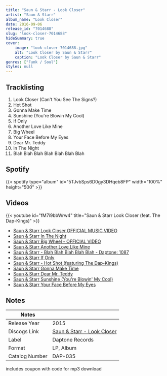 ```yaml
---
title: "Saun & Starr - Look Closer"
artist: "Saun & Starr"
album_name: "Look Closer"
date: 2016-09-06
release_id: "7014688"
slug: "look-closer-7014688"
hideSummary: true
cover:
    image: "look-closer-7014688.jpg"
    alt: "Look Closer by Saun & Starr"
    caption: "Look Closer by Saun & Starr"
genres: ["Funk / Soul"]
styles: null
---
```

## Tracklisting
1. Look Closer (Can't You See The Signs?)
2. Hot Shot
3. Gonna Make Time
4. Sunshine (You're Blowin My Cool)
5. If Only
6. Another Love Like Mine
7. Big Wheel
8. Your Face Before My Eyes
9. Dear Mr. Teddy
10. In The Night
11. Blah Blah Blah Blah Blah Blah Blah 
## Spotify
{{< spotify type="album" id="5TJvbSps6D0gy3DHqeb8FP" width="100%" height="500" >}}

## Videos
{{< youtube id="fM7i9bbWrw4" title="Saun & Starr Look Closer (feat. The Dap-Kings)" >}}
- [Saun & Starr Look Closer OFFICIAL MUSIC VIDEO](https://www.youtube.com/watch?v=gAHEsNYveik)
- [Saun & Starr In The Night](https://www.youtube.com/watch?v=qdc4s1oAWDI)
- [Saun & Starr Big Wheel - OFFICIAL VIDEO](https://www.youtube.com/watch?v=sgjF3QVGfz4)
- [Saun & Starr Another Love Like Mine](https://www.youtube.com/watch?v=nTucbN_6GBA)
- [Saun & Starr - Blah Blah Blah Blah Blah - Daptone: 1087](https://www.youtube.com/watch?v=7qyN3CK7zQA)
- [Saun & Starr If Only](https://www.youtube.com/watch?v=vBmoqxT1Aks)
- [Saun & Starr - Hot Shot (featuring The Dap-Kings)](https://www.youtube.com/watch?v=4dJygJf0w28)
- [Saun & Starr Gonna Make Time](https://www.youtube.com/watch?v=sg8-SwVyKUg)
- [Saun & Starr Dear Mr. Teddy](https://www.youtube.com/watch?v=RfZsJ5wBlE4)
- [Saun & Starr Sunshine (You're Blowin' My Cool)](https://www.youtube.com/watch?v=3q_UZaTg_G4)
- [Saun & Starr Your Face Before My Eyes](https://www.youtube.com/watch?v=2WH9NQ_ctp0)

## Notes
| Notes          |             |
| ---------------| ----------- |
| Release Year   | 2015 |
| Discogs Link   | [Saun & Starr - Look Closer](https://www.discogs.com/release/7014688-Saun-Starr-Look-Closer) |
| Label          | Daptone Records |
| Format         | LP, Album |
| Catalog Number | DAP-035 |

includes coupon with code for mp3 download
